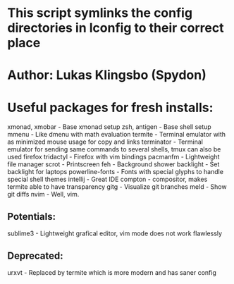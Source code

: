 # This script symlinks the config directories in lconfig to their correct place
# Author: Lukas Klingsbo (Spydon)

# Useful packages for fresh installs:
xmonad, xmobar - Base xmonad setup
zsh, antigen - Base shell setup
mmenu - Like dmenu with math evaluation
termite - Terminal emulator with as minimized mouse usage for copy and links
terminator - Terminal emulator for sending same commands to several shells, tmux can also be used
firefox tridactyl - Firefox with vim bindings
pacmanfm - Lightweight file manager
scrot - Printscreen
feh - Background shower
backlight - Set backlight for laptops
powerline-fonts - Fonts with special glyphs to handle special shell themes
intellij - Great IDE
compton - compositor, makes termite able to have transparency
gitg - Visualize git branches
meld - Show git diffs
nvim - Well, vim.

## Potentials:
sublime3 - Lightweight grafical editor, vim mode does not work flawlessly

## Deprecated:
urxvt - Replaced by termite which is more modern and has saner config
